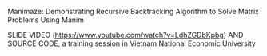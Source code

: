 Manimaze: Demonstrating Recursive Backtracking Algorithm to Solve Matrix Problems Using Manim

SLIDE VIDEO (https://www.youtube.com/watch?v=LdhZGDbKpbg) AND SOURCE CODE, a training session in Vietnam National Economic University

